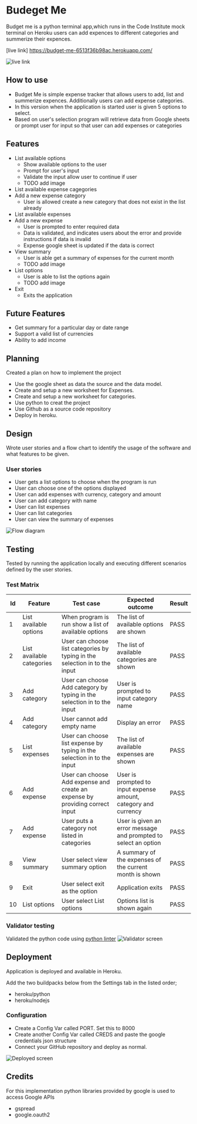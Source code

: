# Budeget Me

Budget me is a python terminal app,which runs in the Code Institute mock terminal on Heroku users can add expences to different categories and summerize their expences.

[live link] https://budget-me-6513f36b98ac.herokuapp.com/

![live link](docs/live_screenshots..png)

## How to use

- Budget Me is simple expense tracker that allows users to add, list and summerize expences. Additionally users can add expense categories.
- In this version when the application is started user is given 5 options to select.
- Based on user's selection program will retrieve data from Google sheets or prompt user for input so that user can add expenses or categories

## Features

- List available options
  - Show available options to the user
  - Prompt for user's input
  - Validate the input allow user to continue if user
  - TODO add image
- List available expense cagegories
- Add a new expense category
  - User is allowed create a new category that does not exist in the list already
- List available expenses
- Add a new expense
  - User is prompted to enter required data
  - Data is validated, and indicates users about the error and provide instructions if data is invalid
  - Expense google sheet is updated if the data is correct
- View summary
  - User is able get a summary of expenses for the current month
  - TODO add image
- List options
  - User is able to list the options again
  - TODO add image
- Exit
  - Exits the application

## Future Features

- Get summary for a particular day or date range
- Support a valid list of currencies
- Ability to add income

## Planning

Created a plan on how to implement the project

- Use the google sheet as data the source and the data model.
- Create and setup a new worksheet for Expenses.
- Create and setup a new worksheet for categories.
- Use python to creat the project
- Use Github as a source code repository
- Deploy in heroku.

## Design

Wrote user stories and a flow chart to identify the usage of the software and what features to be given.

### User stories

- User gets a list options to choose when the program is run
- User can choose one of the options displayed
- User can add expenses with currency, category and amount
- User can add category with name
- User can list expenses
- User can list categories
- User can view the summary of expenses

![Flow diagram](./docs/flow_diagram.drawio.png)

## Testing

Tested by running the application locally and executing different scenarios defined by the user stories.

### Test Matrix

| Id  | Feature                   | Test case                                                                    | Expected outcome                                                | Result |
| --- | ------------------------- | ---------------------------------------------------------------------------- | --------------------------------------------------------------- | ------ |
| 1   | List available options    | When program is run show a list of available options                         | The list of available options are shown                         | PASS   |
| 2   | List available categories | User can choose list categories by typing in the selection in to the input   | The list of available categories are shown                      | PASS   |
| 3   | Add category              | User can choose Add category by typing in the selection in to the input      | User is prompted to input category name                         | PASS   |
| 4   | Add category              | User cannot add empty name                                                   | Display an error                                                | PASS   |
| 5   | List expenses             | User can choose list expense by typing in the selection in to the input      | The list of available expenses are shown                        | PASS   |
| 6   | Add expense               | User can choose Add expense and create an expense by providing correct input | User is prompted to input expense amount, category and currency | PASS   |
| 7   | Add expense               | User puts a category not listed in categories                                | User is given an error message and prompted to select an option | PASS   |
| 8   | View summary              | User select view summary option                                              | A summary of the expenses of the current month is shown         | PASS   |
| 9   | Exit                      | User select exit as the option                                               | Application exits                                               | PASS   |
| 10  | List options              | User select List options                                                     | Options list is shown again                                     | PASS   |

### Validator testing

Validated the python code using [python linter](https://pep8ci.herokuapp.com/#)
![Validator screen](./docs/python_linter.png)

## Deployment

Application is deployed and available in Heroku.

Add the two buildpacks below from the Settings tab in the listed order;

- heroku/python
- heroku/nodejs

### Configuration

- Create a Config Var called PORT. Set this to 8000
- Create another Config Var called CREDS and paste the google credentials json structure
- Connect your GitHub repository and deploy as normal.

![Deployed screen](./docs/heroku_deployed.png)

## Credits

For this implementation python libraries provided by google is used to access Google APIs

- gspread
- google.oauth2
